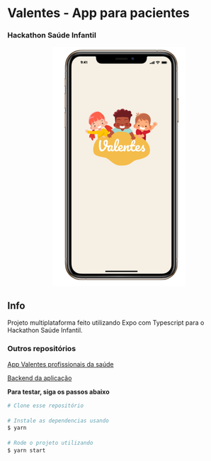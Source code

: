 # Valentes - App para pacientes
### Hackathon Saúde Infantil

<div align="center">
  <img alt="Logo" src="https://github.com/bkkater/valentes-mobile/blob/master/screenshots/1.png?raw=true" width="300px">
</div>

## Info
 Projeto multiplataforma feito utilizando Expo com Typescript para o Hackathon Saúde Infantil.
 
 
### Outros repositórios
[App Valentes profissionais da saúde](https://github.com/JosiasFurtado/valentes-m)

[Backend da aplicação](https://github.com/JosiasFurtado/valentes-back)



**Para testar, siga os passos abaixo**

```bash
# Clone esse repositório

# Instale as dependencias usando
$ yarn

# Rode o projeto utilizando
$ yarn start
```
